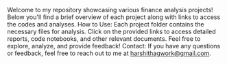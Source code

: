Welcome to my repository showcasing various finance analysis projects! Below you'll find a brief overview of each project along with links to access the codes and analyses.
How to Use:
Each project folder contains the necessary files for analysis.
Click on the provided links to access detailed reports, code notebooks, and other relevant documents.
Feel free to explore, analyze, and provide feedback!
Contact:
If you have any questions or feedback, feel free to reach out to me at harshithagwork@gmail.com.
